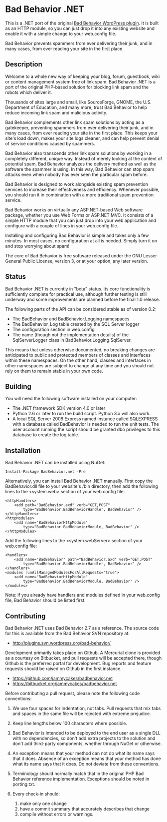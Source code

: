 Bad Behavior .NET
=================
This is a .NET port of the original [Bad Behavior WordPress plugin][1]. It is
built as an HTTP module, so you can just drop it into any existing website
and enable it with a simple change to your web.config file.

Bad Behavior prevents spammers from ever delivering their junk, and in many
cases, from ever reading your site in the first place.

 [1]: http://bad-behavior.ioerror.us/

Description
-----------
Welcome to a whole new way of keeping your blog, forum, guestbook, wiki or
content management system free of link spam. Bad Behavior .NET is a port
of the original PHP-based solution for blocking link spam and the robots
which deliver it.

Thousands of sites large and small, like SourceForge, GNOME, the U.S.
Department of Education, and many more, trust Bad Behavior to help reduce
incoming link spam and malicious activity.

Bad Behavior complements other link spam solutions by acting as a gatekeeper,
preventing spammers from ever delivering their junk, and in many cases, from
ever reading your site in the first place. This keeps your site's load down,
makes your site logs cleaner, and can help prevent denial of service
conditions caused by spammers.

Bad Behavior also transcends other link spam solutions by working in a
completely different, unique way. Instead of merely looking at the content of
potential spam, Bad Behavior analyzes the delivery method as well as the
software the spammer is using. In this way, Bad Behavior can stop spam attacks
even when nobody has ever seen the particular spam before.

Bad Behavior is designed to work alongside existing spam prevention services
to increase their effectiveness and efficiency. Whenever possible, you should
run it in combination with a more traditional spam prevention service.

Bad Behavior works on virtually any ASP.NET-based Web software package, whether
you use Web Forms or ASP.NET MVC. It consists of a simple HTTP module that you
can just drop into your web application and configure with a couple of lines in
your web.config file.

Installing and configuring Bad Behavior is simple and takes only a few minutes.
In most cases, no configuration at all is needed. Simply turn it on and stop
worrying about spam!

The core of Bad Behavior is free software released under the GNU Lesser General
Public License, version 3, or at your option, any later version.

Status
------
Bad Behavior .NET is currently in "beta" status. Its core functionality is
sufficiently complete for practical use, although further testing is still
underway and some improvements are planned before the final 1.0 release.

The following parts of the API can be considered stable as of version 0.2:

 * The BadBehavior and BadBehavior.Logging namespaces
 * The BadBehavior_Log table created by the SQL Server logger
 * The <badBehavior> configuration section in web.config
 * The name (though not the implementation details) of the SqlServerLogger
   class in BadBehavior.Logging.SqlServer.

This means that unless otherwise documented, no breaking changes are
anticipated to public and protected members of classes and interfaces within
these namespaces. On the other hand, classes and interfaces in other
namespaces are subject to change at any time and you should not rely on
them to remain stable in your own code.

Building
--------
You will need the following software installed on your computer:

 * The .NET framework SDK version 4.0 or later
 * Python 2.6 or later to run the build script. Python 3.x will also work.
 * A local SQL Server 2008 Express named instance called SQLEXPRESS
   with a database called BadBehavior is needed to run the unit tests.
   The user account running the script should be granted dbo
   privileges to this database to create the log table.

Installation
------------
Bad Behavior .NET can be installed using NuGet:

    Install-Package BadBehavior.net -Pre

Alternatively, you can install Bad Behavior .NET manually. First copy
the BadBehavior.dll file to your website's /bin directory, then add the
following lines to the <system.web> section of your web.config file:

    <httpHandlers>
        <add path="BadBehavior.axd" verb="GET,POST"
            type="BadBehavior.BadBehaviorHandler, BadBehavior" />
    </httpHandlers>
    <httpModules>
        <add name="BadBehaviorHttpModule"
            type="BadBehavior.BadBehaviorModule, BadBehavior" />
    </httpModules>

Add the following lines to the <system.webServer> section of your
web.config file:

    <handlers>
        <add name="BadBehavior" path="BadBehavior.axd" verb="GET,POST"
            type="BadBehavior.BadBehaviorHandler, BadBehavior" />
    </handlers>
    <modules runAllManagedModulesForAllRequests="true">
        <add name="BadBehaviorHttpModule"
            type="BadBehavior.BadBehaviorModule, BadBehavior" />
    </modules>

Note: if you already have handlers and modules defined in your web.config
file, Bad Behavior should be listed first.

Contributing
------------
Bad Behavior .NET uses Bad Behavior 2.7 as a reference. The source code for
this is available from the Bad Behavior SVN repository at:

 * http://plugins.svn.wordpress.org/bad-behavior/

Development primarily takes place on Github. A Mercurial clone is provided
as a courtesy on Bitbucket, and pull requests will be accepted there, though
Github is the preferred portal for development. Bug reports and feature
requests should be raised on Github in the first instance.
 
 * https://github.com/jammycakes/badbehavior.net
 * https://bitbucket.org/jammycakes/badbehavior.net

Before contributing a pull request, please note the following code conventions:

 1. We use four spaces for indentation, not tabs. Pull requests that mix tabs
    and spaces in the same file will be rejected with extreme prejudice.
 2. Keep line lengths below 100 characters where possible.
 3. Bad Behavior is intended to be deployed to the end user as a single DLL
    with no dependencies, so don't add extra projects to the solution and
    don't add third-party components, whether through NuGet or otherwise.
 4. An exception means that your method can not do what its name says that it
    does. Absence of an exception means that your method has done what its
    name says that it does. Do not deviate from these conventions.
 5. Terminology should normally match that in the original PHP Bad Behavior
    reference implementation. Exceptions should be noted in porting.txt.
 6. Every check-in should:

    1. make only one change
    2. have a commit summary that accurately describes that change
    3. compile without errors or warnings.
